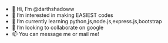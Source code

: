 - 👋 Hi, I’m @darthshadoww
- 👀 I’m interested in making EASIEST codes
- 🌱 I’m currently learning python,js,node.js,express.js,bootstrap
- 💞️ I’m looking to collaborate on google
- 📫 You can message me or mail me! 

<!---
darthshadoww/darthshadoww is a ✨ special ✨ repository because its `README.md` (this file) appears on your GitHub profile.
You can click the Preview link to take a look at your changes.
--->
